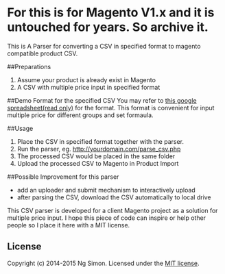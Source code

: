 # For this is for Magento V1.x and it is untouched for years. So archive it.

This is A Parser for converting a CSV in specified format to magento compatible product CSV.

##Preparations
1. Assume your product is already exist in Magento
2. A CSV with multiple price input in specified format

##Demo Format for the specified CSV
You may refer to [this google spreadsheet(read only)](http://goo.gl/eTHzn6) for the format.
This format is convenient for input multiple price for different groups and set formaula.

##Usage
1. Place the CSV in specified format together with the parser.
2. Run the parser, eg. http://yourdomain.com/parse_csv.php
3. The processed CSV would be placed in the same folder
4. Upload the processed CSV to Magento in Product Import

##Possible Improvement for this parser
* add an uploader and submit mechanism to interactively upload
* after parsing the CSV, download the CSV automatically to local drive

This CSV parser is developed for a client Magento project as a solution for multiple price input.
I hope this piece of code can inspire or help other people so I place it here with a MIT license.

## License
Copyright (c) 2014-2015 Ng Simon. Licensed under the [MIT license](https://github.com/simongcc/specified-csv-to-magento-csv-parser/blob/master/LICENSE.md).

